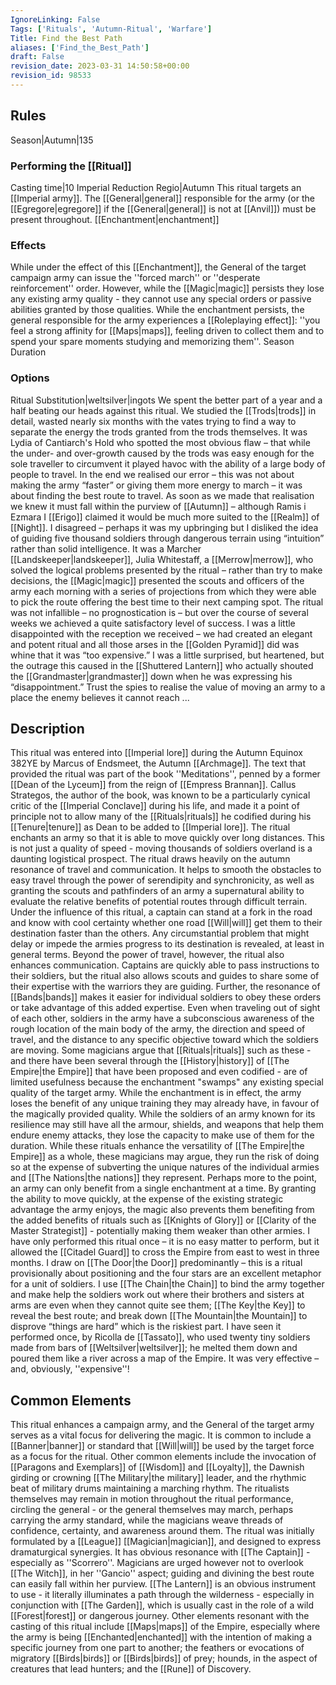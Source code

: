 ```yaml
---
IgnoreLinking: False
Tags: ['Rituals', 'Autumn-Ritual', 'Warfare']
Title: Find the Best Path
aliases: ['Find_the_Best_Path']
draft: False
revision_date: 2023-03-31 14:50:58+00:00
revision_id: 98533
---
```


## Rules
Season|Autumn|135
### Performing the [[Ritual]]
Casting time|10 Imperial Reduction
Regio|Autumn This ritual targets an [[Imperial army]]. The [[General|general]] responsible for the army (or the [[Egregore|egregore]] if the [[General|general]] is not at [[Anvil]]) must be present throughout.
[[Enchantment|enchantment]]
### Effects
While under the effect of this [[Enchantment]], the General of the target campaign army can issue the ''forced march'' or ''desperate reinforcement'' order. However, while the [[Magic|magic]] persists they lose any existing army quality - they cannot use any special orders or passive abilities granted by those qualities.
While the enchantment persists, the general responsible for the army experiences a [[Roleplaying effect]]: ''you feel a strong affinity for [[Maps|maps]], feeling driven to collect them and to spend your spare moments studying and memorizing them''.
Season Duration
### Options
Ritual Substitution|weltsilver|ingots
We spent the better part of a year and a half beating our heads against this ritual. We studied the [[Trods|trods]] in detail, wasted nearly six months with the vates trying to find a way to separate the energy the trods granted from the trods themselves. It was Lydia of Cantiarch's Hold who spotted the most obvious flaw – that while the under- and over-growth caused by the trods was easy enough for the sole traveller to circumvent it played havoc with the ability of a large body of people to travel.
In the end we realised our error – this was not about making the army “faster” or giving them more energy to march – it was about finding the best route to travel. As soon as we made that realisation we knew it must fall within the purview of [[Autumn]] – although Ramis i Ezmara I [[Erigo]] claimed it would be much more suited to the [[Realm]] of [[Night]]. I disagreed – perhaps it was my upbringing but I disliked the idea of guiding five thousand soldiers through dangerous terrain using “intuition” rather than solid intelligence.
It was a Marcher [[Landskeeper|landskeeper]], Julia Whitestaff, a [[Merrow|merrow]], who solved the logical problems presented by the ritual – rather than try to make decisions, the [[Magic|magic]] presented the scouts and officers of the army each morning with a series of projections from which they were able to pick the route offering the best time to their next camping spot. The ritual was not infallible – no prognostication is – but over the course of several weeks we achieved a quite satisfactory level of success.
I was a little disappointed with the reception we received – we had created an elegant and potent ritual and all those arses in the [[Golden Pyramid]] did was whine that it was “too expensive.” I was a little surprised, but heartened, but the outrage this caused in the [[Shuttered Lantern]] who actually shouted the [[Grandmaster|grandmaster]] down when he was expressing his “disappointment.” Trust the spies to realise the value of moving an army to a place the enemy believes it cannot reach ...
## Description
This ritual was entered into [[Imperial lore]] during the Autumn Equinox 382YE by Marcus of Endsmeet, the Autumn [[Archmage]]. The text that provided the ritual was part of the book ''Meditations'', penned by a former [[Dean of the Lyceum]] from the reign of [[Empress Brannan]]. Callus Strategos, the author of the book, was known to be a particularly cynical critic of the [[Imperial Conclave]] during his life, and made it a point of principle not to allow many of the [[Rituals|rituals]] he codified during his [[Tenure|tenure]] as Dean to be added to [[Imperial lore]].
The ritual enchants an army so that it is able to move quickly over long distances. This is not just a quality of speed - moving thousands of soldiers overland is a daunting logistical prospect. The ritual draws heavily on the autumn resonance of travel and communication. It helps to smooth the obstacles to easy travel through the power of serendipity and synchronicity, as well as granting the scouts and pathfinders of an army a supernatural ability to evaluate the relative benefits of potential routes through difficult terrain. Under the influence of this ritual, a captain can stand at a fork in the road and know with cool certainty whether one road [[Will|will]] get them to their destination faster than the others. Any circumstantial problem that might delay or impede the armies progress to its destination is revealed, at least in general terms.
Beyond the power of travel, however, the ritual also enhances communication. Captains are quickly able to pass instructions to their soldiers, but the ritual also allows scouts and guides to share some of their expertise with the warriors they are guiding. Further, the resonance of [[Bands|bands]] makes it easier for individual soldiers to obey these orders or take advantage of this added expertise. Even when traveling out of sight of each other, soldiers in the army have a subconscious awareness of the rough location of the main body of the army, the direction and speed of travel, and the distance to any specific objective toward which the soldiers are moving.
Some magicians argue that [[Rituals|rituals]] such as these - and there have been several through the [[History|history]] of [[The Empire|the Empire]] that have been proposed and even codified - are of limited usefulness because the enchantment "swamps" any existing special quality of the target army. While the enchantment is in effect, the army loses the benefit of any unique training they may already have, in favour of the magically provided quality. While the soldiers of an army known for its resilience may still have all the armour, shields, and weapons that help them endure enemy attacks, they lose the capacity to make use of them for the duration. While these rituals enhance the versatility of [[The Empire|the Empire]] as a whole, these magicians may argue, they run the risk of doing so at the expense of subverting the unique natures of the individual armies and [[The Nations|the nations]] they represent.
Perhaps more to the point, an army can only benefit from a single enchantment at a time. By granting the ability to move quickly, at the expense of the existing strategic advantage the army enjoys, the magic also prevents them benefiting from the added benefits of rituals such as [[Knights of Glory]] or [[Clarity of the Master Strategist]] - potentially making them weaker than other armies.
I have only performed this ritual once – it is no easy matter to perform, but it allowed the [[Citadel Guard]] to cross the Empire from east to west in three months. I draw on [[The Door|the Door]] predominantly – this is a ritual provisionally about positioning and the four stars are an excellent metaphor for a unit of soldiers. I use [[The Chain|the Chain]] to bind the army together and make help the soldiers work out where their brothers and sisters at arms are even when they cannot quite see them; [[The Key|the Key]] to reveal the best route; and break down [[The Mountain|the Mountain]] to disprove “things are hard” which is the riskiest part.
I have seen it performed once, by Ricolla de [[Tassato]], who used twenty tiny soldiers made from bars of [[Weltsilver|weltsilver]]; he melted them down and poured them like a river across a map of the Empire. It was very effective – and, obviously, ''expensive''! 
## Common Elements
This ritual enhances a campaign army, and the General of the target army serves as a vital focus for delivering the magic. It is common to include a [[Banner|banner]] or standard that [[Will|will]] be used by the target force as a focus for the ritual. Other common elements include the invocation of [[Paragons and Exemplars]] of [[Wisdom]] and [[Loyalty]], the Dawnish girding or crowning [[The Military|the military]] leader, and the rhythmic beat of military drums maintaining a marching rhythm. The ritualists themselves may remain in motion throughout the ritual performance, circling the general - or the general themselves may march, perhaps carrying the army standard, while the magicians weave threads of confidence, certainty, and awareness around them.
The ritual was initially formulated by a [[League]] [[Magician|magician]], and designed to express dramaturgical synergies. It has obvious resonance with [[The Captain]] - especially as ''Scorrero''. Magicians are urged however not to overlook [[The Witch]], in her ''Gancio'' aspect; guiding and divining the best route can easily fall within her purview. [[The Lantern]] is an obvious instrument to use - it literally illuminates a path through the wilderness - especially in conjunction with [[The Garden]], which is usually cast in the role of a wild [[Forest|forest]] or dangerous journey.
Other elements resonant with the casting of this ritual include [[Maps|maps]] of the Empire, especially where the army is being [[Enchanted|enchanted]] with the intention of making a specific journey from one part to another; the feathers or evocations of migratory [[Birds|birds]] or [[Birds|birds]] of prey; hounds, in the aspect of creatures that lead hunters; and the [[Rune]] of Discovery.